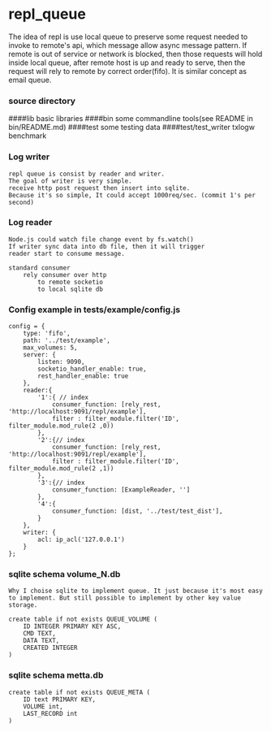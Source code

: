 repl_queue
==========
The idea of repl is use local queue to preserve some request needed to 
invoke to remote's api, which message allow async message pattern.
If remote is out of service or network is blocked,
then those requests will hold inside
local queue, after remote host is up and ready to serve, then the 
request will rely to remote by correct order(fifo).
It is similar concept as email queue.

### source directory
####lib
    basic libraries
####bin
    some commandline tools(see README in bin/README.md)
####test
    some testing data
####test/test_writer
     txlogw benchmark
### Log writer
    repl queue is consist by reader and writer.
    The goal of writer is very simple. 
    receive http post request then insert into sqlite.
    Because it's so simple, It could accept 1000req/sec. (commit 1's per second)
    
### Log reader
    Node.js could watch file change event by fs.watch()
    If writer sync data into db file, then it will trigger
    reader start to consume message. 
  
    standard consumer 
        rely consumer over http
            to remote socketio
            to local sqlite db

### Config example in tests/example/config.js
    config = {
        type: 'fifo',
        path: '../test/example',
        max_volumes: 5,
        server: {
            listen: 9090,
            socketio_handler_enable: true,
            rest_handler_enable: true 
        },
        reader:{
            '1':{ // index
                consumer_function: [rely_rest, 'http://localhost:9091/repl/example'],
                filter : filter_module.filter('ID', filter_module.mod_rule(2 ,0))
            },
            '2':{// index
                consumer_function: [rely_rest, 'http://localhost:9091/repl/example'],
                filter : filter_module.filter('ID', filter_module.mod_rule(2 ,1))
            },
            '3':{// index
                consumer_function: [ExampleReader, '']
            },
            '4':{
                consumer_function: [dist, '../test/test_dist'],
            }
        },
        writer: {
            acl: ip_acl('127.0.0.1')
        }
    };

### sqlite schema volume_N.db
    Why I choise sqlite to implement queue. It just because it's most easy 
    to implement. But still possible to implement by other key value storage.

    create table if not exists QUEUE_VOLUME (
        ID INTEGER PRIMARY KEY ASC,
        CMD TEXT,
        DATA TEXT,
        CREATED INTEGER
    )

### sqlite schema metta.db
    create table if not exists QUEUE_META (
        ID text PRIMARY KEY,
        VOLUME int,
        LAST_RECORD int
    )

